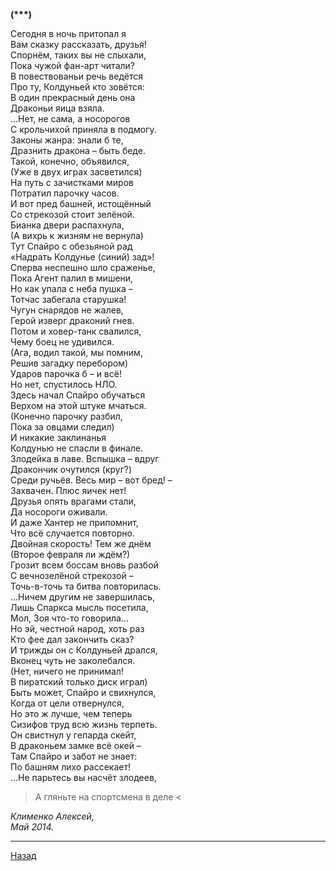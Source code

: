 ﻿**(\*\*\*)**  

Сегодня в ночь притопал я  
Вам сказку рассказать, друзья!  
Спорнём, таких вы не слыхали,  
Пока чужой фан-арт читали?  
В повествованьи речь ведётся  
Про ту, Колдуньей кто зовётся:  
В один прекрасный день она  
Драконьи яица взяла.  
…Нет, не сама, а носорогов  
С крольчихой приняла в подмогу.  
Законы жанра: знали б те,  
Дразнить дракона – быть беде.  
Такой, конечно, объявился,  
(Уже в двух играх засветился)  
На путь с зачистками миров  
Потратил парочку часов.  
И вот пред башней, истощённый  
Со стрекозой стоит зелёной.  
Бианка двери распахнула,  
(А вихрь к жизням не вернула)  
Тут Спайро с обезьяной рад  
«Надрать Колдунье (синий) зад»!  
Сперва неспешно шло сраженье,  
Пока Агент палил в мишени,  
Но как упала с неба пушка –  
Тотчас забегала старушка!  
Чугун снарядов не жалев,  
Герой изверг драконий гнев.  
Потом и ховер-танк свалился,  
Чему боец не удивился.  
(Ага, водил такой, мы помним,  
Решив загадку перебором)  
Ударов парочка б – и всё!  
Но нет, спустилось НЛО.  
Здесь начал Спайро обучаться  
Верхом на этой штуке мчаться.  
(Конечно парочку разбил,  
Пока за овцами следил)  
И никакие заклинанья  
Колдунью не спасли в финале.  
Злодейка в лаве. Вспышка – вдруг  
Дракончик очутился (круг?)  
Среди ручьёв. Весь мир – вот бред! –  
Захвачен. Плюс яичек нет!  
Друзья опять врагами стали,  
Да носороги оживали.  
И даже Хантер не припомнит,  
Что всё случается повторно.  
Двойная скорость! Тем же днём  
(Второе февраля ли ждём?)  
Грозит всем боссам вновь разбой  
С вечнозелёной стрекозой –  
Точь-в-точь та битва повторилась.  
…Ничем другим не завершилась,  
Лишь Спаркса мысль посетила,  
Мол, Зоя что-то говорила…  
Но эй, честной народ, хоть раз  
Кто фее дал закончить сказ?  
И трижды он с Колдуньей дрался,  
Вконец чуть не заколебался.  
(Нет, ничего не принимал!  
В пиратский только диск играл)  
Быть может, Спайро и свихнулся,  
Когда от цели отвернулся,  
Но это ж лучше, чем теперь  
Сизифов труд всю жизнь терпеть.  
Он свистнул у гепарда скейт,  
В драконьем замке всё окей –  
Там Спайро и забот не знает:  
По башням лихо рассекает!  
…Не парьтесь вы насчёт злодеев,  
> А гляньте на спортсмена в деле <  

_Клименко Алексей,_  
_Май 2014._  

---

[Назад](./)
